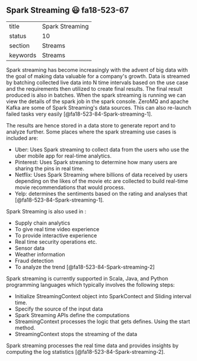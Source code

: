 ## Spark Streaming :smiley: fa18-523-67


|          |                     |
| -------- | ------------------- |
| title    | Spark Streaming     | 
| status   | 10                  |
| section  | Streams             |
| keywords | Streams             |



Spark streaming has become increasingly with the advent of big data with the goal
of making data valuable for a company's growth. Data is streamed by batching
collected live data into N time intervals based on the use case and the
requirements then utilized to create final results. The final result produced is
also in batches. When the spark streaming is running we can view the details of
the spark job in the spark console. ZeroMQ and apache Kafka are some of Spark
Streaming's data sources. This can also re-launch failed tasks very easily
[@fa18-523-84-Spark-streaming-1].

The results are hence stored in a data store to generate report and to analyze 
further. Some places where the spark streaming use cases is included are:

-	Uber: Uses Spark streaming to collect data from the users who use the uber 
     mobile app for real-time analytics.
-	Pinterest: Uses Spark streaming to determine how many users are sharing the
     pins in real time.
-	Netflix: Uses Spark Streaming where billions of data received by users 
     depending on the likes of the movie etc are collected to build real-time movie
     recommendations that would process.
-	Yelp: determines the sentiments based on the rating and analyses that 
     [@fa18-523-84-Spark-streaming-1].

Spark Streaming is also used in :

-	Supply chain analytics
-	To give real time video experience 
-	To provide interactive experience 
-	Real time security operations etc.
-	Sensor data
-	Weather information
-	Fraud detection
-	To analyze the trend [@fa18-523-84-Spark-streaming-2]

Spark streaming is currently supported in Scala, Java, and Python programming
languages which typically involves the following steps:

-	Initialize StreamingContext object into SparkContect and Sliding interval
     time.
-	Specify the source of the input data 
-	Spark Streaming APIs define the computations
-	StreamingContext processes the logic that gets defines. Using the start
     method.
-	StreamingContext stops the streaming of the data 

Spark streaming processes the real time data and provides insights by computing
the log statistics [@fa18-523-84-Spark-streaming-2].

     
